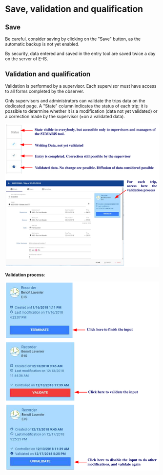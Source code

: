 # Save, validation and qualification

## Save

Be careful, consider saving by clicking on the "Save" button, as the automatic backup is not yet enabled.

By security, data entered and saved in the entry tool are saved twice a day on the server of E-IS. 

## Validation and qualification

Validation is performed by a supervisor.  Each supervisor must have access to all forms completed
by the observer.
 
Only supervisors and administrators can validate the trips data on the dedicated page. A "State"
column indicates the status of each trip; it is possible to determine whether it is a modification (data
not yet validated) or a correction made by the supervisor (=on a validated data).

![](./validation.png)

**Validation process**:

![](./validation-process.png)


